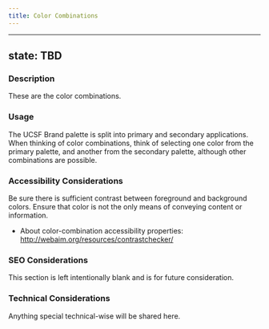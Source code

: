 ```yaml
--- 
title: Color Combinations 
---
```


---
state: TBD
---

### Description
These are the color combinations.

### Usage
The UCSF Brand palette is split into primary and secondary applications. When thinking of color combinations, think of selecting one color from the primary palette, and another from the secondary palette, although other combinations are possible.

### Accessibility Considerations
Be sure there is sufficient contrast between foreground and background colors.
Ensure that color is not the only means of conveying content or information.

* About color-combination accessibility properties: http://webaim.org/resources/contrastchecker/

### SEO Considerations
This section is left intentionally blank and is for future consideration.

### Technical Considerations
Anything special technical-wise will be shared here.
